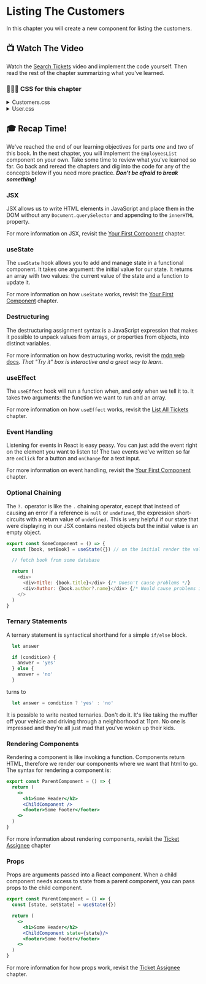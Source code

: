 # Listing The Customers
In this chapter you will create a new component for listing the customers.

## 📺 Watch The Video
Watch the [Search Tickets](https://youtu.be/JijX33KjDP4?si=Rj_Pp6-twBP4weVf) video and implement the code yourself. Then read the rest of the chapter summarizing what you've learned.

### 🔻🔸🔹 CSS for this chapter
<details>
  <summary>Customers.css</summary>

  ```css
    .customers {
      display: flex;
      flex-direction: row;
      flex-wrap: wrap;
      justify-content: space-between;
      margin: 3rem;
    }

    .customers > * {
      flex-basis: 31%;
      margin: 0.5rem;
    }
  ```
</details>

<details>
  <summary>User.css</summary>

  ```css
    .user {
      background-color: var(--white);
      border: 1px solid var(--outline);
      border-radius: 0.5rem;
      padding: 1rem;
    }

    .user-info {
      color: var(--info);
      font-family: "Roboto", sans-serif;
    }
  ```
</details>

## 🎓 Recap Time!
We've reached the end of our learning objectives for parts _one_ and _two_ of this book. In the next chapter, you will implement the `EmployeesList` component on your own. Take some time to review what you've learned so far. Go back and reread the chapters and dig into the code for any of the concepts below if you need more practice. ***Don't be afraid to break something!***

### JSX
JSX allows us to write HTML elements in JavaScript and place them in the DOM without any `Document.querySelector` and appending to the `innerHTML` property.

For more information on JSX, revisit the [Your First Component](./REPAIR_FIRST_COMPONENT.md) chapter.

### useState
The `useState` hook allows you to add and manage state in a functional component. It takes one argument: the initial value for our state. It returns an array with two values: the current value of the state and a function to update it.

For more information on how `useState` works, revisit the [Your First Component](./REPAIR_FIRST_COMPONENT.md) chapter.

### Destructuring
The destructuring assignment syntax is a JavaScript expression that makes it possible to unpack values from arrays, or properties from objects, into distinct variables.

For more information on how destructuring works, revisit the [mdn web docs](https://developer.mozilla.org/en-US/docs/Web/JavaScript/Reference/Operators/Destructuring_assignment). _That "Try it" box is interactive and a great way to learn._

### useEffect
The `useEffect` hook will run a function when, and _only_ when we tell it to. It takes two arguments: the function we want to run and an array. 

For more information on how `useEffect` works, revisit the [List All Tickets](./REPAIR_ALL_TICKETS.md) chapter.

### Event Handling
Listening for events in React is easy peasy. You can just add the event right on the element you want to listen to!
The two events we've written so far are `onClick` for a button and `onChange` for a text input.

For more information on event handling, revisit the [Your First Component](./REPAIR_FIRST_COMPONENT.md) chapter.

### Optional Chaining
The `?.` operator is like the `.` chaining operator, except that instead of causing an error if a reference is `null` or `undefined`, the expression short-circuits with a return value of `undefined.` This is very helpful if our state that were displaying in our JSX contains nested objects but the initial value is an empty object. 

```javascript
export const SomeComponent = () => {
  const [book, setBook] = useState({}) // on the initial render the value of book will be {}

  // fetch book from some database

  return (
    <div>
      <div>Title: {book.title}</div> {/* Doesn't cause problems */}
      <div>Author: {book.author?.name}</div> {/* Would cause problems if not for ?. */}
    </>
  )
}
```

### Ternary Statements
A ternary statement is syntactical shorthand for a simple `if/else` block. 

```javascript
  let answer

  if (condition) {
    answer = 'yes'
  } else {
    answer = 'no'
  }
```
turns to 
```javascript
  let answer = condition ? 'yes' : 'no'
```

It is possible to write nested ternaries. Don't do it. It's like taking the muffler off your vehicle and driving through a neighborhood at 11pm. No one is impressed and they're all just mad that you've woken up their kids. 

### Rendering Components
Rendering a component is like invoking a function. Components return HTML, therefore we render our components where we want that html to go. The syntax for rendering a component is:

```jsx
export const ParentComponent = () => {
  return (
    <>
      <h1>Some Header</h2>
      <ChildComponent />
      <footer>Some Footer</footer>
    <>
  )
}
```

For more information about rendering components, revisit the [Ticket Assignee](./REPAIR_TICKET_ASSIGNEE.md) chapter

### Props
Props are arguments passed into a React component. When a child component needs access to state from a parent component, you can pass props to the child component.

```jsx
export const ParentComponent = () => {
  const [state, setState] = useState({})

  return (
    <>
      <h1>Some Header</h2>
      <ChildComponent state={state}/>
      <footer>Some Footer</footer>
    <>
  )
}
```

For more information for how props work, revisit the [Ticket Assignee](./REPAIR_TICKET_ASSIGNEE.md) chapter.

